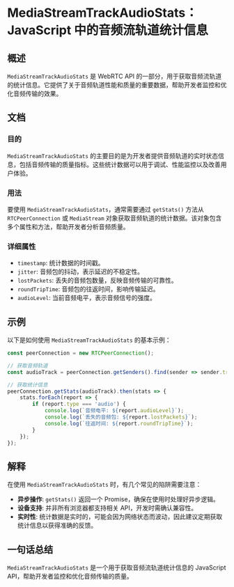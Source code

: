 <!--
Meta Description: # MediaStreamTrackAudioStats：JavaScript 中的音频流轨道统计信息 ## 概述 `MediaStreamTrackAudioStats` 是 WebRTC API 的一部分，用于获取音频流轨道的统计信息。它提供了关于音频轨道性能和质量的重要数据，帮助开发者监控和优...
Meta Keywords: mediastreamtrackaudiostats, report, javascript, api, getstats
-->

# MediaStreamTrackAudioStats：JavaScript 中的音频流轨道统计信息

## 概述
`MediaStreamTrackAudioStats` 是 WebRTC API 的一部分，用于获取音频流轨道的统计信息。它提供了关于音频轨道性能和质量的重要数据，帮助开发者监控和优化音频传输的效果。

## 文档
### 目的
`MediaStreamTrackAudioStats` 的主要目的是为开发者提供音频轨道的实时状态信息，包括音频传输的质量指标。这些统计数据可以用于调试、性能监控以及改善用户体验。

### 用法
要使用 `MediaStreamTrackAudioStats`，通常需要通过 `getStats()` 方法从 `RTCPeerConnection` 或 `MediaStream` 对象获取音频轨道的统计数据。该对象包含多个属性和方法，帮助开发者分析音频质量。

### 详细属性
- `timestamp`: 统计数据的时间戳。
- `jitter`: 音频包的抖动，表示延迟的不稳定性。
- `lostPackets`: 丢失的音频包数量，反映音频传输的可靠性。
- `roundTripTime`: 音频包的往返时间，影响传输延迟。
- `audioLevel`: 当前音频电平，表示音频信号的强度。

## 示例
以下是如何使用 `MediaStreamTrackAudioStats` 的基本示例：

```javascript
const peerConnection = new RTCPeerConnection();

// 获取音频轨道
const audioTrack = peerConnection.getSenders().find(sender => sender.track.kind === 'audio');

// 获取统计信息
peerConnection.getStats(audioTrack).then(stats => {
    stats.forEach(report => {
        if (report.type === 'audio') {
            console.log(`音频电平: ${report.audioLevel}`);
            console.log(`丢失的音频包: ${report.lostPackets}`);
            console.log(`往返时间: ${report.roundTripTime}`);
        }
    });
});
```

## 解释
在使用 `MediaStreamTrackAudioStats` 时，有几个常见的陷阱需要注意：
- **异步操作**: `getStats()` 返回一个 Promise，确保在使用时处理好异步逻辑。
- **设备支持**: 并非所有浏览器都支持相关 API，开发时需确认兼容性。
- **实时性**: 统计数据是实时的，可能会因为网络状态而波动，因此建议定期获取统计信息以获得准确的反馈。

## 一句话总结
`MediaStreamTrackAudioStats` 是一个用于获取音频流轨道统计信息的 JavaScript API，帮助开发者监控和优化音频传输的质量。